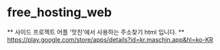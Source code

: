 # free_hosting_web   
** 사이드 프로젝트 어플 '맛친'에서 사용하는 주소찾기 html 입니다. **   
<https://play.google.com/store/apps/details?id=kr.maschin.app&hl=ko-KR>
